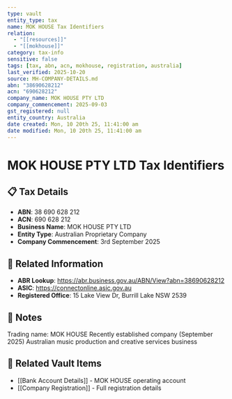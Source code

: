 ```yaml
---
type: vault
entity_type: tax
name: MOK HOUSE Tax Identifiers
relation:
  - "[[resources]]"
  - "[[mokhouse]]"
category: tax-info
sensitive: false
tags: [tax, abn, acn, mokhouse, registration, australia]
last_verified: 2025-10-20
source: MH-COMPANY-DETAILS.md
abn: "38690628212"
acn: "690628212"
company_name: MOK HOUSE PTY LTD
company_commencement: 2025-09-03
gst_registered: null
entity_country: Australia
date created: Mon, 10 20th 25, 11:41:00 am
date modified: Mon, 10 20th 25, 11:41:00 am
---
```


# MOK HOUSE PTY LTD Tax Identifiers

## 📋 Tax Details
- **ABN**: 38 690 628 212
- **ACN**: 690 628 212
- **Business Name**: MOK HOUSE PTY LTD
- **Entity Type**: Australian Proprietary Company
- **Company Commencement**: 3rd September 2025

## 🔗 Related Information
- **ABR Lookup**: https://abr.business.gov.au/ABN/View?abn=38690628212
- **ASIC**: https://connectonline.asic.gov.au
- **Registered Office**: 15 Lake View Dr, Burrill Lake NSW 2539

## 📝 Notes
Trading name: MOK HOUSE
Recently established company (September 2025)
Australian music production and creative services business

## 🔗 Related Vault Items
- [[Bank Account Details]] - MOK HOUSE operating account
- [[Company Registration]] - Full registration details
